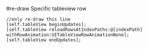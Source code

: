 #re-draw Specific tableview row

    //only re-draw this line
    [self.tableView beginUpdates];
    [self.tableView reloadRowsAtIndexPaths:@[indexPath] withRowAnimation:UITableViewRowAnimationNone];
    [self.tableView endUpdates];